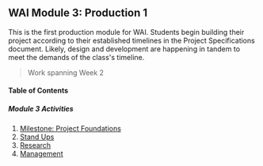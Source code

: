 ## WAI Module 3: Production 1

This is the first production module for WAI. Students begin building their project according to their established timelines in the Project Specifications document. Likely, design and development are happening in tandem to meet the demands of the class's timeline.

> Work spanning Week 2

#### Table of Contents

##### Module 3 Activities
1. [Milestone: Project Foundations](./Milestone-2.md)
2. [Stand Ups](./StandUps.md)
3. [Research](./Research.md)
4. [Management](./Management.md)
